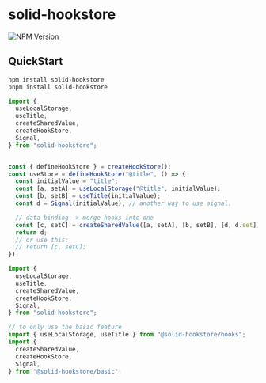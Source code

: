 # solid-hookstore

[![NPM Version](https://img.shields.io/npm/v/solid-hookstore.svg?style=for-the-badge)](https://www.npmjs.com/package/solid-hookstore)

## QuickStart

```bash
npm install solid-hookstore
pnpm install solid-hookstore
```

```typescript
import {
  useLocalStorage,
  useTitle,
  createSharedValue,
  createHookStore,
  Signal,
} from "solid-hookstore";


const { defineHookStore } = createHookStore();
const useStore = defineHookStore("@title", () => {
  const initialValue = "title";
  const [a, setA] = useLocalStorage("@title", initialValue);
  const [b, setB] = useTitle(initialValue);
  const d = Signal(initialValue); // another way to use signal.

  // data binding -> merge hooks into one
  const [c, setC] = createSharedValue([a, setA], [b, setB], [d, d.set]);
  return d;
  // or use this:
  // return [c, setC];
});
```
```typescript
import {
  useLocalStorage,
  useTitle,
  createSharedValue,
  createHookStore,
  Signal,
} from "solid-hookstore";

// to only use the basic feature
import { useLocalStorage, useTitle } from "@solid-hookstore/hooks";
import {
  createSharedValue,
  createHookStore,
  Signal,
} from "@solid-hookstore/basic";
```
